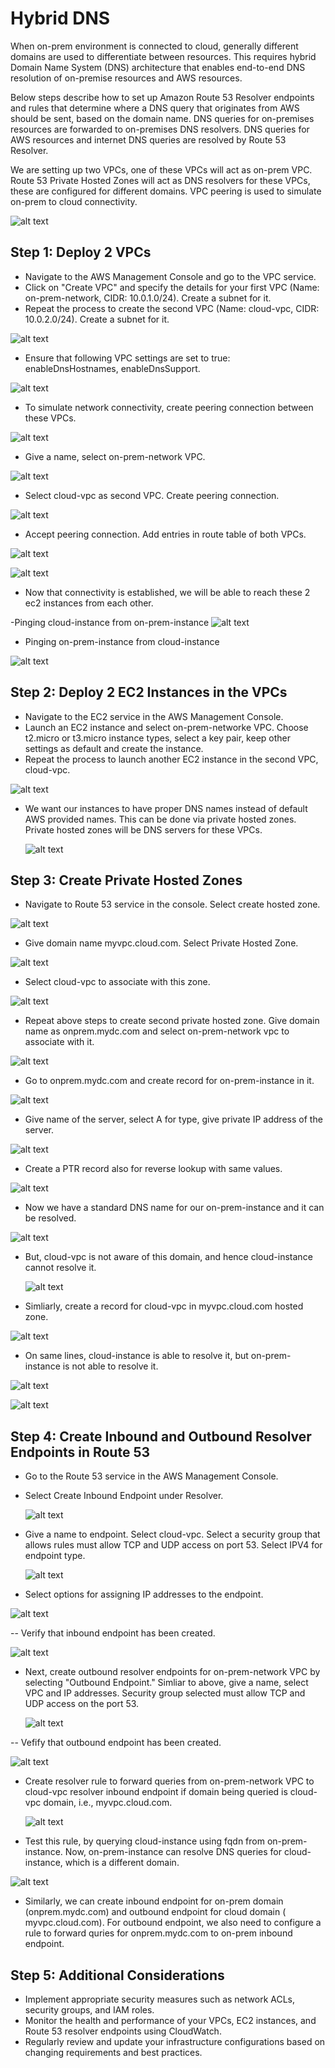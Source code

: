 # Hybrid DNS

When on-prem environment is connected to cloud, generally different domains are used to differentiate between resources. This requires hybrid Domain Name System (DNS) architecture that enables end-to-end DNS resolution of on-premise resources and AWS resources.

 Below steps describe how to set up Amazon Route 53 Resolver  endpoints and rules that determine where a DNS query that originates from AWS should be sent, based on the domain name. DNS queries for on-premises resources are forwarded to on-premises DNS resolvers. DNS queries for AWS resources and internet DNS queries are resolved by Route 53 Resolver.

 We are setting up two VPCs, one of these VPCs will act as on-prem VPC. Route 53 Private Hosted Zones will act as DNS resolvers for these VPCs, these are configured for different domains. VPC peering is used to simulate on-prem to cloud connectivity.

 ![alt text](image.png)

## Step 1: Deploy 2 VPCs

- Navigate to the AWS Management Console and go to the VPC service.
- Click on "Create VPC" and specify the details for your first VPC (Name: on-prem-network, CIDR: 10.0.1.0/24). Create a subnet for it.
- Repeat the process to create the second VPC (Name: cloud-vpc, CIDR: 10.0.2.0/24). Create a subnet for it.
  
![alt text](image-1.png)

- Ensure that following VPC settings are set to true: enableDnsHostnames, enableDnsSupport.

![alt text](image-19.png)

- To simulate network connectivity, create peering connection between these VPCs.

![alt text](image-9.png)

- Give a name, select on-prem-network VPC.

![alt text](image-10.png)

- Select cloud-vpc as second VPC. Create peering connection.

![alt text](image-11.png)

- Accept peering connection. Add entries in route table of both VPCs.

![alt text](image-13.png)

![alt text](image-14.png)

- Now that connectivity is established, we will be able to reach these 2 ec2 instances from each other. 

-Pinging cloud-instance from on-prem-instance
![alt text](image-15.png)

- Pinging on-prem-instance from cloud-instance

![alt text](image-16.png)

## Step 2: Deploy 2 EC2 Instances in the VPCs

- Navigate to the EC2 service in the AWS Management Console.
- Launch an EC2 instance and select on-prem-networke VPC. Choose t2.micro or t3.micro instance types, select a key pair, keep other settings as default and create the instance.
- Repeat the process to launch another EC2 instance in the second VPC, cloud-vpc.

![alt text](image-5.png)

- We want our instances to have proper DNS names instead of default AWS provided names. This can be done via private hosted zones. Private hosted zones will be DNS servers for these VPCs.
  
  ![alt text](image-8.png)
  

## Step 3: Create Private Hosted Zones

- Navigate to Route 53 service in the console. Select create hosted zone. 

![alt text](image-2.png)

- Give domain name myvpc.cloud.com. Select Private Hosted Zone.

![alt text](image-3.png)

- Select cloud-vpc to associate with this zone.

![alt text](image-4.png)

- Repeat above steps to create second private hosted zone. Give domain name as onprem.mydc.com and select on-prem-network vpc to associate with it.
  
![alt text](image-6.png)

- Go to onprem.mydc.com and create record for on-prem-instance in it.

![alt text](image-7.png)

- Give name of the server, select A for type, give private IP address of the server.

![alt text](image-17.png)

- Create a PTR record also for reverse lookup with same values.

![alt text](image-18.png)

- Now we have a standard DNS name for our on-prem-instance and it can be resolved. 

![alt text](image-20.png)

- But, cloud-vpc is not aware of this domain, and hence cloud-instance cannot resolve it.
  
  ![alt text](image-21.png)

- Simliarly, create a record for cloud-vpc in myvpc.cloud.com hosted zone.

![alt text](image-30.png)

- On same lines, cloud-instance is able to resolve it, but on-prem-instance is not able to resolve it.

![alt text](image-31.png)

![alt text](image-32.png)

## Step 4: Create Inbound and Outbound Resolver Endpoints in Route 53

- Go to the Route 53 service in the AWS Management Console.
- Select Create Inbound Endpoint under Resolver.
  
  ![alt text](image-22.png)

- Give a name to endpoint. Select cloud-vpc. Select a security group that allows  rules must allow TCP and UDP access on port 53. Select IPV4 for endpoint type. 
  
  ![alt text](image-23.png)

- Select options for assigning IP addresses to the endpoint.

![alt text](image-24.png)

-- Verify that inbound endpoint has been created.

![alt text](image-26.png)

- Next, create outbound resolver endpoints for on-prem-network VPC by selecting "Outbound Endpoint." Simliar to above, give a name, select VPC and IP addresses. Security group selected  must allow TCP and UDP access on the port 53.
  
  ![alt text](image-25.png)

-- Vefify that outbound endpoint has been created.

![alt text](image-27.png)

- Create resolver rule to forward queries from on-prem-network VPC to cloud-vpc resolver inbound endpoint if domain being queried is cloud-vpc domain, i.e., myvpc.cloud.com.
  
  ![alt text](image-28.png)

- Test this rule, by querying cloud-instance using fqdn from on-prem-instance. Now, on-prem-instance can resolve DNS queries for cloud-instance, which is a different domain.

![alt text](image-29.png)

- Similarly, we can create inbound endpoint for on-prem domain (onprem.mydc.com) and outbound endpoint for cloud domain (
myvpc.cloud.com). For outbound endpoint, we also need to configure a rule to forward quries for onprem.mydc.com to on-prem inbound endpoint.

## Step 5: Additional Considerations

- Implement appropriate security measures such as network ACLs, security groups, and IAM roles.
- Monitor the health and performance of your VPCs, EC2 instances, and Route 53 resolver endpoints using CloudWatch.
- Regularly review and update your infrastructure configurations based on changing requirements and best practices.

